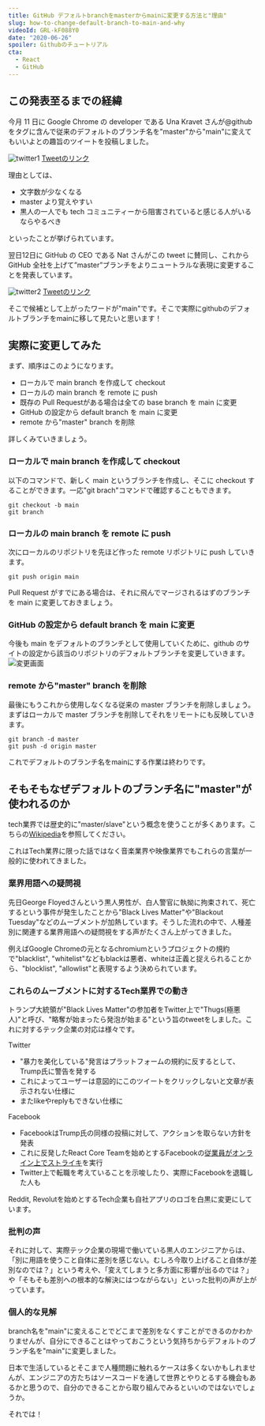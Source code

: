 ```yaml
---
title: GitHub デフォルトbranchをmasterからmainに変更する方法と"理由"
slug: how-to-change-default-branch-to-main-and-why
videoId: GRL-kF088Y0
date: "2020-06-26"
spoiler: Githubのチュートリアル
cta:
  - React
  - GitHub
---
```


## この発表至るまでの経緯

今月 11 日に Google Chrome の developer である Una Kravet さんが@github をタグに含んで従来のデフォルトのブランチ名を"master"から"main"に変えてもいいよとの趣旨のツイートを投稿しました。

<!-- <a target="_blank" href="https://twitter.com/Una/status/1271180494944829441?ref_src=twsrc%5Etfw">![twitter1](./twitter1.png)</a> -->

![twitter1](./twitter1.png)
[Tweetのリンク](https://twitter.com/Una/status/1271180494944829441?ref_src=twsrc%5Etfw)

理由としては、

- 文字数が少なくなる
- master より覚えやすい
- 黒人の一人でも tech コミュニティーから阻害されていると感じる人がいるならやるべき

といったことが挙げられています。

翌日12日に GitHub の CEO である Nat さんがこの tweet に賛同し、これから GitHub 全社を上げて”master”ブランチをよりニュートラルな表現に変更することを発表しています。

<!-- <a target="_blank" href="https://twitter.com/natfriedman/status/1271253144442253312?ref_src=twsrc%5Etfw">![twitter2](./twitter2.png)</a> -->
![twitter2](./twitter2.png)
[Tweetのリンク](https://twitter.com/natfriedman/status/1271253144442253312?ref_src=twsrc%5Etfw)

そこで候補として上がったワードが"main"です。そこで実際にgithubのデフォルトブランチをmainに移して見たいと思います！

## 実際に変更してみた

まず、順序はこのようになります。

- ローカルで main branch を作成して checkout
- ローカルの main branch を remote に push
- 既存の Pull Requestがある場合は全ての base branch を main に変更
- GitHub の設定から default branch を main に変更
- remote から"master" branch を削除

詳しくみていきましょう。

### ローカルで main branch を作成して checkout

以下のコマンドで、新しく main というブランチを作成し、そこに checkout することができます。一応"git brach"コマンドで確認することもできます。

```console
git checkout -b main
git branch
```

### ローカルの main branch を remote に push

次にローカルのリポジトリを先ほど作った remote リポジトリに push していきます。

```console
git push origin main
```

Pull Request がすでにある場合は、それに飛んでマージされるはずのブランチを main に変更しておきましょう。


### GitHub の設定から default branch を main に変更

今後も main をデフォルトのブランチとして使用していくために、github のサイトの設定から該当のリポジトリのデフォルトブランチを変更していきます。
![変更画面](./picture2.png)

### remote から"master" branch を削除

最後にもうこれから使用しなくなる従来の master ブランチを削除しましょう。まずはローカルで master ブランチを削除してそれをリモートにも反映していきます。

```console
git branch -d master
git push -d origin master
```
これでデフォルトのブランチ名をmainにする作業は終わりです。

## そもそもなぜデフォルトのブランチ名に"master"が使われるのか
tech業界では歴史的に"master/slave"という概念を使うことが多くあります。こちらの[Wikipedia](https://en.wikipedia.org/wiki/Master/slave_(technology))を参照してください。

これはTech業界に限った話ではなく音楽業界や映像業界でもこれらの言葉が一般的に使われてきました。

### 業界用語への疑問視

先日George Floyedさんという黒人男性が、白人警官に執拗に拘束されて、死亡するという事件が発生したことから"Black Lives Matter"や"Blackout Tuesday"などのムーブメントが加熱しています。そうした流れの中で、人種差別に関連する業界用語への疑問視をする声がたくさん上がってきました。

例えばGoogle Chromeの元となるchromiumというプロジェクトの規約で"blacklist", "whitelist"などもblackは悪者、whiteは正義と捉えられることから、"blocklist", "allowlist"と表現するよう決められています。

### これらのムーブメントに対するTech業界での動き

トランプ大統領が"Black Lives Matter"の参加者をTwitter上で"Thugs(極悪人)"と呼び、"略奪が始まったら発泡が始まる"という旨のtweetをしました。これに対するテック企業の対応は様々です。

Twitter
- "暴力を美化している"発言はプラットフォームの規約に反するとして、Trump氏に警告を発する
- これによってユーザーは意図的にこのツイートをクリックしないと文章が表示されない仕様に
- またlikeやreplyもできない仕様に

Facebook

- FacebookはTrump氏の同様の投稿に対して、アクションを取らない方針を発表
- これに反発したReact Core Teamを始めとするFacebookの[従業員がオンライン上でストライキ](https://twitter.com/dan_abramov/status/1267544361929256966)を実行
- Twitter上で転職を考えていることを示唆したり、実際にFacebookを退職した人も

Reddit, Revolutを始めとするTech企業も自社アプリのロゴを白黒に変更にしています。

### 批判の声

それに対して、実際テック企業の現場で働いている黒人のエンジニアからは、「別に用語を使うこと自体に差別を感じない。むしろ今取り上げること自体が差別なのでは？」という考えや、「変えてしまうと多方面に影響が出るのでは？」や「そもそも差別への根本的な解決にはつながらない」といった批判の声が上がっています。

### 個人的な見解

branch名を"main"に変えることでどこまで差別をなくすことができるのかわかりませんが、自分にできることはやっておこうという気持ちからデフォルトのブランチ名を"main"に変更しました。

日本で生活しているとそこまで人種問題に触れるケースは多くないかもしれませんが、エンジニアの方たちはソースコードを通して世界とやりとるする機会もあるかと思うので、自分のできることから取り組んでみるといいのではないでしょうか。

それでは！

